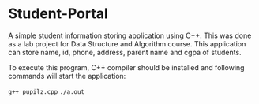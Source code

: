 # Student-Portal

A simple student information storing application using C++. This was done as a lab project for Data Structure and Algorithm
course. This application can store name, id, phone, address, parent name and cgpa of students. 

To execute this program, C++ compiler should be installed and following commands will start the application:


`g++ pupilz.cpp`
`./a.out`

